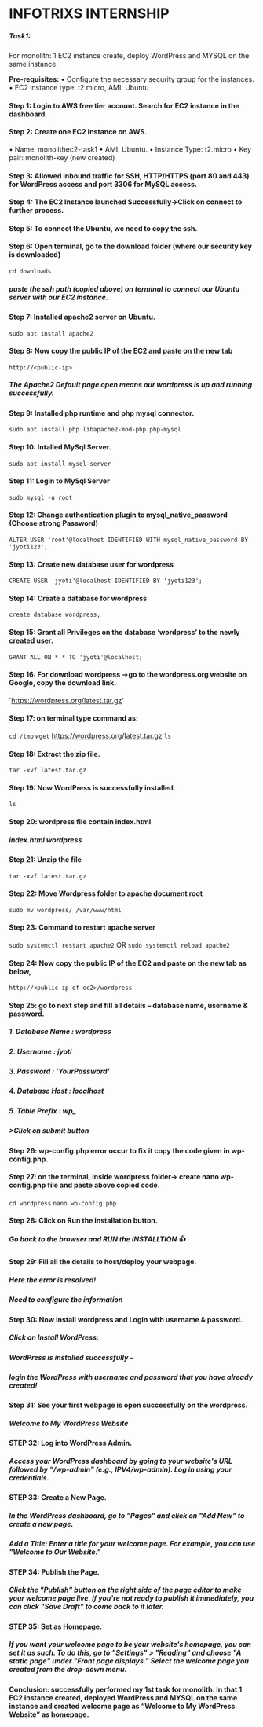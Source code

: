 # INFOTRIXS INTERNSHIP
##### Task1:
For monolith: 1 EC2 instance create, deploy WordPress and MYSQL on the same instance.

****Pre-requisites:****
•	Configure the necessary security group for the instances.
•	EC2 instance type: t2 micro, AMI: Ubuntu

#### Step 1: Login to AWS free tier account. Search for EC2 instance in the dashboard.
 
#### Step 2: Create one EC2 instance on AWS.
• Name: monolithec2-task1
•	AMI: Ubuntu.
•	Instance Type: t2.micro
•	Key pair: monolith-key (new created)
 
 #### Step 3: Allowed inbound traffic for SSH, HTTP/HTTPS (port 80 and 443) for WordPress access and port 3306 for MySQL access.
 
 #### Step 4: The EC2 Instance launched Successfully->Click on connect to further process.
 
 #### Step 5: To connect the Ubuntu, we need to copy the ssh.

 #### Step 6: Open terminal, go to the download folder (where our security key is downloaded)
 `cd downloads`
 ##### paste the ssh path (copied above) on terminal to connect our Ubuntu server with our EC2 instance.
 

#### Step 7: Installed apache2 server on Ubuntu.
`sudo apt install apache2`
 
#### Step 8: Now copy the public IP of the EC2 and paste on the new tab
`http://<public-ip>`
##### The Apache2 Default page open means our wordpress is up and running successfully.
 
#### Step 9: Installed php runtime and php mysql connector.
`sudo apt install php libapache2-mod-php php-mysql`
 
#### Step 10: Intalled MySql Server.
`sudo apt install mysql-server`
 
#### Step 11: Login to MySql Server 
`sudo mysql -u root`  
 
#### Step 12: Change authentication plugin to mysql_native_password (Choose strong Password)
`ALTER USER 'root'@localhost IDENTIFIED WITH mysql_native_password BY 'jyoti123';`
 
#### Step 13: Create new database user for wordpress
`CREATE USER 'jyoti'@localhost IDENTIFIED BY 'jyoti123';`
 
#### Step 14: Create a database for wordpress
`create database wordpress;`

#### Step 15: Grant all Privileges on the database ‘wordpress’ to the newly created user.
`GRANT ALL ON *.* TO 'jyoti'@localhost;`

#### Step 16: For download wordpress ->go to the wordpress.org website on Google, copy the download link.
`https://wordpress.org/latest.tar.gz'

#### Step 17: on terminal type command as:
`cd /tmp`
`wget` https://wordpress.org/latest.tar.gz
`ls`
 
#### Step 18: Extract the zip file.
`tar -xvf latest.tar.gz`
 
#### Step 19: Now WordPress is successfully installed.
`ls`
 
#### Step 20: wordpress file contain index.html
##### index.html   wordpress

#### Step 21: Unzip the file
`tar -xvf latest.tar.gz`

#### Step 22: Move Wordpress folder to apache document root
`sudo mv wordpress/ /var/www/html`

#### Step 23: Command to restart apache server
`sudo systemctl restart apache2`
OR
`sudo systemctl reload apache2`
 
#### Step 24: Now copy the public IP of the EC2 and paste on the new tab as below,
`http://<public-ip-of-ec2>/wordpress`

#### Step 25: go to next step and fill all details – database name, username & password.
##### 1. Database Name : wordpress

##### 2. Username : jyoti

##### 3. Password : 'YourPassword'

##### 4. Database Host : localhost

##### 5. Table Prefix : wp_
#####  >Click on submit button
 

#### Step 26: wp-config.php error occur to fix it copy the code given in wp-config.php.


#### Step 27: on the terminal, inside wordpress folder-> create nano wp-config.php file and paste above copied code.
`cd wordpress`
`nano wp-config.php`
 

#### Step 28: Click on Run the installation button.
##### Go back to the browser and RUN the INSTALLTION 👍


#### Step 29: Fill all the details to host/deploy your webpage.
##### Here the error is resolved!
##### Need to configure the information 
 

#### Step 30: Now install wordpress and Login with username & password.
##### Click on Install WordPress:
##### WordPress is installed successfully -
##### login the WordPress with username and password that you have already created!

 

#### Step 31: See your first webpage is open successfully on the wordpress.
##### Welcome to My WordPress Website 

#### STEP 32: Log into WordPress Admin.
##### Access your WordPress dashboard by going to your website's URL followed by "/wp-admin" (e.g., IPV4/wp-admin). Log in using your credentials.

#### STEP 33: Create a New Page.
##### In the WordPress dashboard, go to "Pages" and click on "Add New" to create a new page.
##### Add a Title: Enter a title for your welcome page. For example, you can use "Welcome to Our Website."

#### STEP 34: Publish the Page.
##### Click the "Publish" button on the right side of the page editor to make your welcome page live. If you're not ready to publish it immediately, you can click "Save Draft" to come back to it later.

#### STEP 35: Set as Homepage.
##### If you want your welcome page to be your website's homepage, you can set it as such. To do this, go to "Settings" > "Reading" and choose "A static page" under "Front page displays." Select the welcome page you created from the drop-down  menu.

 


#### Conclusion: successfully performed my 1st task for monolith. In that 1 EC2 instance created, deployed WordPress and MYSQL on the same instance and created welcome page as “Welcome to My WordPress Website” as homepage.
